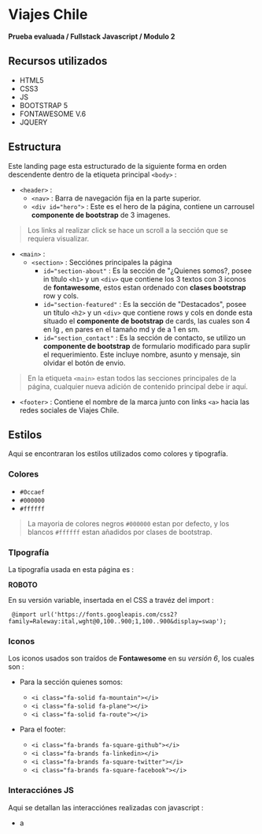 # Viajes Chile
**Prueba evaluada / Fullstack Javascript / Modulo 2**

## Recursos utilizados
- HTML5
- CSS3
- JS
- BOOTSTRAP 5
- FONTAWESOME V.6
- JQUERY

## Estructura

Este landing page esta estructurado de la siguiente forma en orden descendente dentro de la etiqueta principal ```<body>``` :

- ```<header>``` :
  - ```<nav>``` : Barra de navegación fija en la parte superior.
  - ```<div id="hero">``` : Este es el hero de la página, contiene un carrousel **componente de bootstrap** de 3 imagenes.

> Los links al realizar click se hace un scroll a la sección que se requiera visualizar.

- ```<main>``` :
  - ```<section>``` : Secciónes principales la página 
    - ```id="section-about"``` : Es la sección de "¿Quienes somos?, posee in título ```<h1>``` y un ```<div>``` que contiene los 3 textos con 3 iconos de **fontawesome**, estos estan ordenado con **clases bootstrap** row y cols.
    - ```id="section-featured"``` : Es la sección de "Destacados", posee un título ```<h2>``` y un ```<div>``` que contiene rows y cols en donde esta situado el **componente de bootstrap** de cards, las cuales son 4 en lg , en pares en el tamaño md y de a 1 en sm.
    - ```id="section_contact"``` : Es la sección de contacto, se utilizo un **componente de bootstrap** de formulario modificado para suplir el requerimiento. Este incluye nombre, asunto y mensaje, sin olvidar el botón de envio.

> En la etiqueta ```<main>``` estan todos las secciones principales de la página, cualquier nueva adición de contenido principal debe ir aquí.

- ```<footer>``` : Contiene el nombre de la marca junto con links ```<a>``` hacia las redes sociales de Viajes Chile.

## Estilos

Aqui se encontraran los estilos utilizados como colores y tipografía.

### Colores

- `#0ccaef`
- `#000000`
- `#ffffff`

>La mayoria de colores negros `#000000` estan por defecto, y los blancos `#ffffff` estan añadidos por clases de bootstrap.

### TIpografía

La tipografía usada en esta página es :

**ROBOTO**

En su versión variable, insertada en el CSS a travéz del import :

``` @import url('https://fonts.googleapis.com/css2?family=Raleway:ital,wght@0,100..900;1,100..900&display=swap');```


### Iconos 

Los iconos usados son traídos de **Fontawesome** en su *versión 6*, los cuales son :

- Para la sección quienes somos:
  - ```<i class="fa-solid fa-mountain"></i>```
  - ```<i class="fa-solid fa-plane"></i>```
  - ```<i class="fa-solid fa-route"></i>```

- Para el footer:
  - ```<i class="fa-brands fa-square-github"></i>```
  - ```<i class="fa-brands fa-linkedin></i>```
  - ```<i class="fa-brands fa-square-twitter"></i>```
  - ```<i class="fa-brands fa-square-facebook"></i>```


### Interacciónes JS

Aqui se detallan las interacciónes realizadas con javascript :

  - a